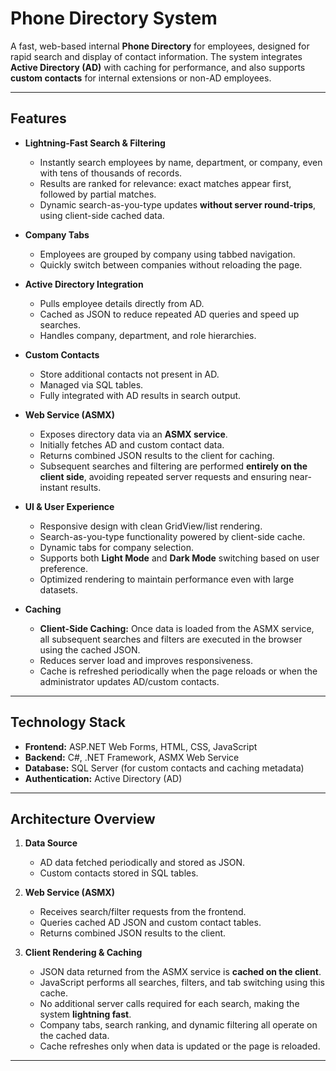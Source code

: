 # Phone Directory System

A fast, web-based internal **Phone Directory** for employees, designed for rapid search and display of contact information. The system integrates **Active Directory (AD)** with caching for performance, and also supports **custom contacts** for internal extensions or non-AD employees.

---

## Features

- **Lightning-Fast Search & Filtering**
  - Instantly search employees by name, department, or company, even with tens of thousands of records.
  - Results are ranked for relevance: exact matches appear first, followed by partial matches.
  - Dynamic search-as-you-type updates **without server round-trips**, using client-side cached data.

- **Company Tabs**
  - Employees are grouped by company using tabbed navigation.
  - Quickly switch between companies without reloading the page.

- **Active Directory Integration**
  - Pulls employee details directly from AD.
  - Cached as JSON to reduce repeated AD queries and speed up searches.
  - Handles company, department, and role hierarchies.

- **Custom Contacts**
  - Store additional contacts not present in AD.
  - Managed via SQL tables.
  - Fully integrated with AD results in search output.

- **Web Service (ASMX)**
  - Exposes directory data via an **ASMX service**.
  - Initially fetches AD and custom contact data.
  - Returns combined JSON results to the client for caching.
  - Subsequent searches and filtering are performed **entirely on the client side**, avoiding repeated server requests and ensuring near-instant results.

- **UI & User Experience**
  - Responsive design with clean GridView/list rendering.
  - Search-as-you-type functionality powered by client-side cache.
  - Dynamic tabs for company selection.
  - Supports both **Light Mode** and **Dark Mode** switching based on user preference.
  - Optimized rendering to maintain performance even with large datasets.

- **Caching**
  - **Client-Side Caching:** Once data is loaded from the ASMX service, all subsequent searches and filters are executed in the browser using the cached JSON.
  - Reduces server load and improves responsiveness.
  - Cache is refreshed periodically when the page reloads or when the administrator updates AD/custom contacts.

---

## Technology Stack

- **Frontend:** ASP.NET Web Forms, HTML, CSS, JavaScript
- **Backend:** C#, .NET Framework, ASMX Web Service
- **Database:** SQL Server (for custom contacts and caching metadata)
- **Authentication:** Active Directory (AD)

---

## Architecture Overview

1. **Data Source**
   - AD data fetched periodically and stored as JSON.
   - Custom contacts stored in SQL tables.

2. **Web Service (ASMX)**
   - Receives search/filter requests from the frontend.
   - Queries cached AD JSON and custom contact tables.
   - Returns combined JSON results to the client.

3. **Client Rendering & Caching**
   - JSON data returned from the ASMX service is **cached on the client**.
   - JavaScript performs all searches, filters, and tab switching using this cache.
   - No additional server calls required for each search, making the system **lightning fast**.
   - Company tabs, search ranking, and dynamic filtering all operate on the cached data.
   - Cache refreshes only when data is updated or the page is reloaded.

---
